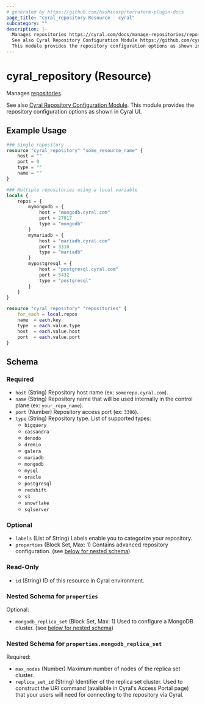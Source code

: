 ```yaml
---
# generated by https://github.com/hashicorp/terraform-plugin-docs
page_title: "cyral_repository Resource - cyral"
subcategory: ""
description: |-
  Manages repositories https://cyral.com/docs/manage-repositories/repo-track.
  See also Cyral Repository Configuration Module https://github.com/cyralinc/terraform-cyral-repository-config.
  This module provides the repository configuration options as shown in Cyral UI.
---
```


# cyral_repository (Resource)

Manages [repositories](https://cyral.com/docs/manage-repositories/repo-track).

See also [Cyral Repository Configuration Module](https://github.com/cyralinc/terraform-cyral-repository-config).
This module provides the repository configuration options as shown in Cyral UI.

## Example Usage

```terraform
### Single repository
resource "cyral_repository" "some_resource_name" {
    host = ""
    port = 0
    type = ""
    name = ""
}

### Multiple repositories using a local variable
locals {
    repos = {
        mymongodb = {
            host = "mongodb.cyral.com"
            port = 27017
            type = "mongodb"
        }
        mymariadb = {
            host = "mariadb.cyral.com"
            port = 3310
            type = "mariadb"
        }
        mypostgresql = {
            host = "postgresql.cyral.com"
            port = 5432
            type = "postgresql"
        }
    }
}

resource "cyral_repository" "repositories" {
    for_each = local.repos
    name  = each.key
    type  = each.value.type
    host  = each.value.host
    port  = each.value.port
}
```

<!-- schema generated by tfplugindocs -->

## Schema

### Required

- `host` (String) Repository host name (ex: `somerepo.cyral.com`).
- `name` (String) Repository name that will be used internally in the control plane (ex: `your_repo_name`).
- `port` (Number) Repository access port (ex: `3306`).
- `type` (String) Repository type. List of supported types:
  - `bigquery`
  - `cassandra`
  - `denodo`
  - `dremio`
  - `galera`
  - `mariadb`
  - `mongodb`
  - `mysql`
  - `oracle`
  - `postgresql`
  - `redshift`
  - `s3`
  - `snowflake`
  - `sqlserver`

### Optional

- `labels` (List of String) Labels enable you to categorize your repository.
- `properties` (Block Set, Max: 1) Contains advanced repository configuration. (see [below for nested schema](#nestedblock--properties))

### Read-Only

- `id` (String) ID of this resource in Cyral environment.

<a id="nestedblock--properties"></a>

### Nested Schema for `properties`

Optional:

- `mongodb_replica_set` (Block Set, Max: 1) Used to configure a MongoDB cluster. (see [below for nested schema](#nestedblock--properties--mongodb_replica_set))

<a id="nestedblock--properties--mongodb_replica_set"></a>

### Nested Schema for `properties.mongodb_replica_set`

Required:

- `max_nodes` (Number) Maximum number of nodes of the replica set cluster.
- `replica_set_id` (String) Identifier of the replica set cluster. Used to construct the URI command (available in Cyral's Access Portal page) that your users will need for connecting to the repository via Cyral.
